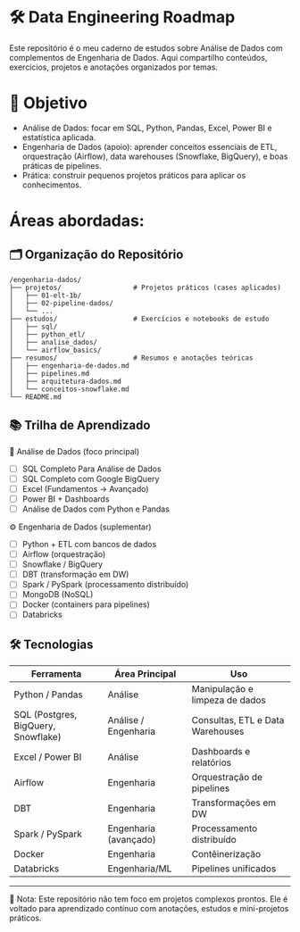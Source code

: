 # 🛠️ Data Engineering Roadmap
Este repositório é o meu caderno de estudos sobre Análise de Dados com complementos de Engenharia de Dados. Aqui compartilho conteúdos, exercícios, projetos e anotações organizados por temas.

# 🚀 Objetivo
- Análise de Dados: focar em SQL, Python, Pandas, Excel, Power BI e estatística aplicada.
- Engenharia de Dados (apoio): aprender conceitos essenciais de ETL, orquestração (Airflow), data warehouses (Snowflake, BigQuery), e boas práticas de pipelines.
- Prática: construir pequenos projetos práticos para aplicar os conhecimentos.

# Áreas abordadas:
## 🗂️ Organização do Repositório
```
/engenharia-dados/
├── projetos/                  # Projetos práticos (cases aplicados)
│   ├── 01-elt-1b/             
│   ├── 02-pipeline-dados/
│   └── ...
├── estudos/                   # Exercícios e notebooks de estudo
│   ├── sql/                   
│   ├── python_etl/            
│   ├── analise_dados/         
│   └── airflow_basics/        
├── resumos/                   # Resumos e anotações teóricas
│   ├── engenharia-de-dados.md
│   ├── pipelines.md
│   ├── arquitetura-dados.md
│   └── conceitos-snowflake.md
└── README.md
```

## 📚 Trilha de Aprendizado
🔎 Análise de Dados (foco principal)
- [ ] SQL Completo Para Análise de Dados
- [ ] SQL Completo com Google BigQuery
- [ ] Excel (Fundamentos → Avançado)
- [ ] Power BI + Dashboards
- [ ] Análise de Dados com Python e Pandas

⚙️ Engenharia de Dados (suplementar)
- [ ] Python + ETL com bancos de dados
- [ ] Airflow (orquestração)
- [ ] Snowflake / BigQuery
- [ ] DBT (transformação em DW)
- [ ] Spark / PySpark (processamento distribuído)
- [ ] MongoDB (NoSQL)
- [ ] Docker (containers para pipelines)
- [ ] Databricks

## 🛠️ Tecnologias
| Ferramenta                          | Área Principal        | Uso                              |
| ----------------------------------- | --------------------- | -------------------------------- |
| Python / Pandas                     | Análise               | Manipulação e limpeza de dados   |
| SQL (Postgres, BigQuery, Snowflake) | Análise / Engenharia  | Consultas, ETL e Data Warehouses |
| Excel / Power BI                    | Análise               | Dashboards e relatórios          |
| Airflow                             | Engenharia            | Orquestração de pipelines        |
| DBT                                 | Engenharia            | Transformações em DW             |
| Spark / PySpark                     | Engenharia (avançado) | Processamento distribuído        |
| Docker                              | Engenharia            | Contêinerização                  |
| Databricks                          | Engenharia/ML         | Pipelines unificados             |

---

📌 Nota:
Este repositório não tem foco em projetos complexos prontos.
Ele é voltado para aprendizado contínuo com anotações, estudos e mini-projetos práticos.
